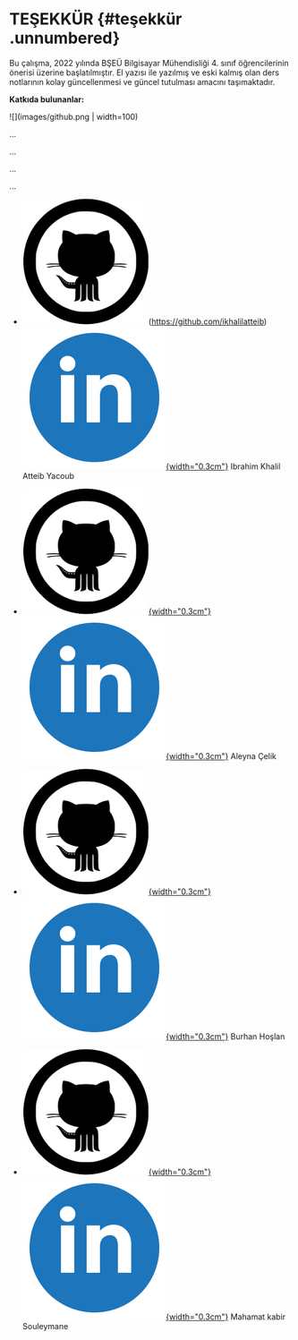 # TEŞEKKÜR {#teşekkür .unnumbered}

Bu çalışma, 2022 yılında BŞEÜ Bilgisayar Mühendisliği 4. sınıf
öğrencilerinin önerisi üzerine başlatılmıştır. El yazısı ile yazılmış ve
eski kalmış olan ders notlarının kolay güncellenmesi ve güncel tutulması
amacını taşımaktadır.

**Katkıda bulunanlar:**

![](images/github.png | width=100)

...

...

...

...



-   ![image](images/github.png)(https://github.com/ikhalilatteib)
    [![image](images/linkedin.png){width="0.3cm"}](https://www.linkedin.com/in/ikhalilatteib/)
    Ibrahim Khalil Atteib Yacoub

-   [![image](images/github.png){width="0.3cm"}](https://github.com/Aleyna06)
    [![image](images/linkedin.png){width="0.3cm"}](https://www.linkedin.com/in/aleyna-çelik/)
    Aleyna Çelik

-   [![image](images/github.png){width="0.3cm"}](https://github.com/bhoslan)
    [![image](images/linkedin.png){width="0.3cm"}](https://www.linkedin.com/in/bhoslan/)
    Burhan Hoşlan

-   [![image](images/github.png){width="0.3cm"}](https://github.com/MahamatKabir)
    [![image](images/linkedin.png){width="0.3cm"}](https://www.linkedin.com/in/mahamat-kabir-souleymane-891b72174/)
    Mahamat kabir Souleymane
